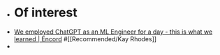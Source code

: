 - # Of interest
- [We employed ChatGPT as an ML Engineer for a day - this is what we learned | Encord](https://encord.com/blog/we-employed-chatgpt-as-an-ml-engineer-this-is-what-we-learned/) #[[Recommended/Kay Rhodes]]
-